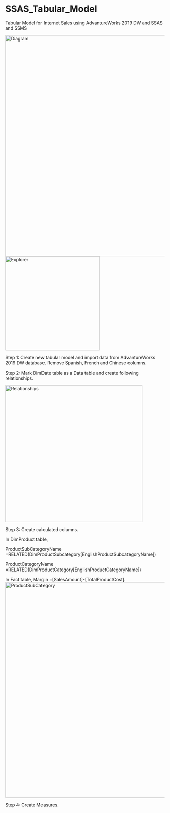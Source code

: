 # SSAS_Tabular_Model
Tabular Model for Internet Sales using AdvantureWorks 2019 DW and SSAS and SSMS

<img width="698" alt="Diagram" src="https://user-images.githubusercontent.com/118220804/212950628-8d419f3e-0c3c-4e73-8a50-214045854e0b.png">

<img width="298" alt="Explorer" src="https://user-images.githubusercontent.com/118220804/212952400-0a02427f-568f-4ea3-99a2-e717469cb5ab.png">

Step 1: Create new tabular model and import data from AdvantureWorks 2019 DW database. Remove Spanish, French and Chinese columns. 

Step 2: Mark DimDate table as a Data table and create following relationships.

<img width="433" alt="Relationships" src="https://user-images.githubusercontent.com/118220804/212956834-4b8e4fc3-721b-4677-966b-40241a9bcca0.png">

Step 3: Create calculated columns. 

In DimProduct table,

ProductSubCategoryName =RELATED(DimProductSubcategory[EnglishProductSubcategoryName])

ProductCategoryName =RELATED(DimProductCategory[EnglishProductCategoryName]) 

In Fact table, Margin =[SalesAmount]-[TotalProductCost].
<img width="682" alt="ProductSubCategory" src="https://user-images.githubusercontent.com/118220804/212960152-edda48fe-d851-44c6-8d64-bbe3b4322723.png">

Step 4: Create Measures. 

